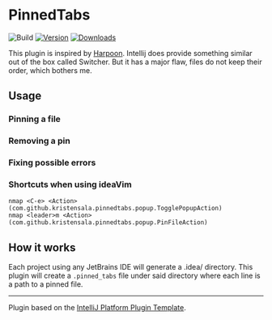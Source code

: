 # PinnedTabs

![Build](https://github.com/kristensala/pinned-tabs/workflows/Build/badge.svg)
[![Version](https://img.shields.io/jetbrains/plugin/v/MARKETPLACE_ID.svg)](https://plugins.jetbrains.com/plugin/MARKETPLACE_ID)
[![Downloads](https://img.shields.io/jetbrains/plugin/d/MARKETPLACE_ID.svg)](https://plugins.jetbrains.com/plugin/MARKETPLACE_ID)

<!-- Plugin description -->
This plugin is inspired by [Harpoon](https://github.com/ThePrimeagen/harpoon). Intellij does provide something similar out of the box called Switcher.
But it has a major flaw, files do not keep their order, which bothers me.
<!-- Plugin description end -->

## Usage
### Pinning a file

### Removing a pin

### Fixing possible errors

### Shortcuts when using ideaVim

```
nmap <C-e> <Action>(com.github.kristensala.pinnedtabs.popup.TogglePopupAction)
nmap <leader>m <Action>(com.github.kristensala.pinnedtabs.popup.PinFileAction)
```

## How it works

Each project using any JetBrains IDE will generate a .idea/ directory.
This plugin will create a `.pinned_tabs` file under said directory
where each line is a path to a pinned file.

---
Plugin based on the [IntelliJ Platform Plugin Template][template].

[template]: https://github.com/JetBrains/intellij-platform-plugin-template
[docs:plugin-description]: https://plugins.jetbrains.com/docs/intellij/plugin-user-experience.html#plugin-description-and-presentation
